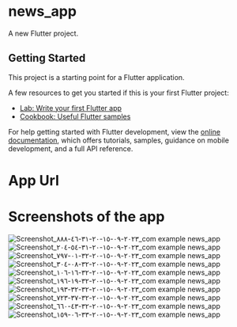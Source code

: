 # news_app

A new Flutter project.

## Getting Started

This project is a starting point for a Flutter application.

A few resources to get you started if this is your first Flutter project:

- [Lab: Write your first Flutter app](https://docs.flutter.dev/get-started/codelab)
- [Cookbook: Useful Flutter samples](https://docs.flutter.dev/cookbook)

For help getting started with Flutter development, view the
[online documentation](https://docs.flutter.dev/), which offers tutorials,
samples, guidance on mobile development, and a full API reference.

# App Url

# Screenshots of the app 

![Screenshot_٢٠٢٣-٠٩-١٥-٢٠-٣١-٤٦-٨٨٨_com example news_app](https://github.com/MarawanAbed/clean-arch-news-app/assets/73714493/1f8c7a49-ea58-4fc6-b275-579bb0065552)
![Screenshot_٢٠٢٣-٠٩-١٥-٢٠-٣١-٥٤-٢٠٤_com example news_app](https://github.com/MarawanAbed/clean-arch-news-app/assets/73714493/5ce722e3-e61d-48d6-8481-6f29959f2343)
![Screenshot_٢٠٢٣-٠٩-١٥-٢٠-٣٢-٠١-٧٩٧_com example news_app](https://github.com/MarawanAbed/clean-arch-news-app/assets/73714493/6fb40d92-edf7-405a-b7b6-7bf04ccf35bf)
![Screenshot_٢٠٢٣-٠٩-١٥-٢٠-٣٢-٠٨-٣٠٤_com example news_app](https://github.com/MarawanAbed/clean-arch-news-app/assets/73714493/595782dd-f179-4a7f-8fd3-3f9bfd5dd703)
![Screenshot_٢٠٢٣-٠٩-١٥-٢٠-٣٢-١٦-١٠٦_com example news_app](https://github.com/MarawanAbed/clean-arch-news-app/assets/73714493/dff9c4fc-3b87-45b9-a469-f8633cbc8cad)
![Screenshot_٢٠٢٣-٠٩-١٥-٢٠-٣٢-١٩-١٩٦_com example news_app](https://github.com/MarawanAbed/clean-arch-news-app/assets/73714493/5755738e-c006-456f-a292-5dd02b0b91dc)
![Screenshot_٢٠٢٣-٠٩-١٥-٢٠-٣٢-٣٢-١٩٣_com example news_app](https://github.com/MarawanAbed/clean-arch-news-app/assets/73714493/e93919cf-8c4c-4236-a884-87445524a02a)
![Screenshot_٢٠٢٣-٠٩-١٥-٢٠-٣٢-٣٧-٧٢٣_com example news_app](https://github.com/MarawanAbed/clean-arch-news-app/assets/73714493/3c5701a0-aef3-4e74-8471-879e551a605e)
![Screenshot_٢٠٢٣-٠٩-١٥-٢٠-٣٢-٤٣-٦٦٠_com example news_app](https://github.com/MarawanAbed/clean-arch-news-app/assets/73714493/aa793e20-4e46-450d-b399-b98fd95ed4d8)
![Screenshot_٢٠٢٣-٠٩-١٥-٢٠-٣٣-٠٦-١٥٩_com example news_app](https://github.com/MarawanAbed/clean-arch-news-app/assets/73714493/1765bf07-c872-455b-8cda-f6212a10f1e3)




